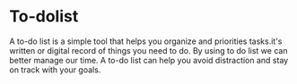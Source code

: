 # To-dolist
A to-do list is a simple tool that helps you organize and priorities tasks.it's written or digital record of things you need to do.
By using to do list we can better manage our time.
A to-do list can help you avoid distraction and stay on track with your goals.
